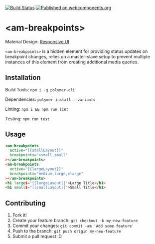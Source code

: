 [![Build Status](https://travis-ci.org/admwx7/am-breakpoints.svg?branch=master)](https://travis-ci.org/admwx7/am-breakpoints)
[![Published on webcomponents.org](https://img.shields.io/badge/webcomponents.org-published-blue.svg)](https://www.webcomponents.org/element/admwx7/am-breakpoints)

# &lt;am-breakpoints&gt;

  Material Design: [Responsive UI](https://material.io/guidelines/layout/responsive-ui.html#responsive-ui-breakpoints)

  `<am-breakpoints>` is a hidden element for providing status updates on breakpoint changes, relies on a master-slave
  setup to prevent multiple instances of this element from creating additional media queries.

## Installation

  Build Tools: `npm i -g polymer-cli`

  Dependencies: `polymer install --variants`

  Linting: `npm i && npm run lint`

  Testing: `npm run test`

## Usage

  <!---
  ```
  <custom-element-demo>
    <template>
      <script src="../webcomponentsjs/webcomponents-light.js"></script>
      <link rel="import" href="am-breakpoints.html">
      <style>
        [large], [small] {
          display: block;
        }
        h1 {
          display: none;
        }
      </style>
      <next-code-block></next-code-block>
    </template>
  </custom-element-demo>
  ```
  -->
  ```html
  <am-breakpoints
    active="{{smallLayout}}"
    breakpoints="xsmall,small"
  ></am-breakpoints>
  <am-breakpoints
    active="{{largeLayout}}"
    breakpoints="medium,large,xlarge"
  ></am-breakpoints>
  <h1 large$="[[largeLayout]]">Large Title</h1>
  <h1 small$="[[smallLayout]]">Small Title</h1>
  ```

## Contributing

  1. Fork it!
  2. Create your feature branch: `git checkout -b my-new-feature`
  3. Commit your changes: `git commit -am 'Add some feature'`
  4. Push to the branch: `git push origin my-new-feature`
  5. Submit a pull request :D
